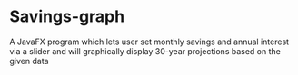# Savings-graph
A JavaFX program which lets user set monthly savings and annual interest via a slider and will graphically display 30-year projections based on the given data
